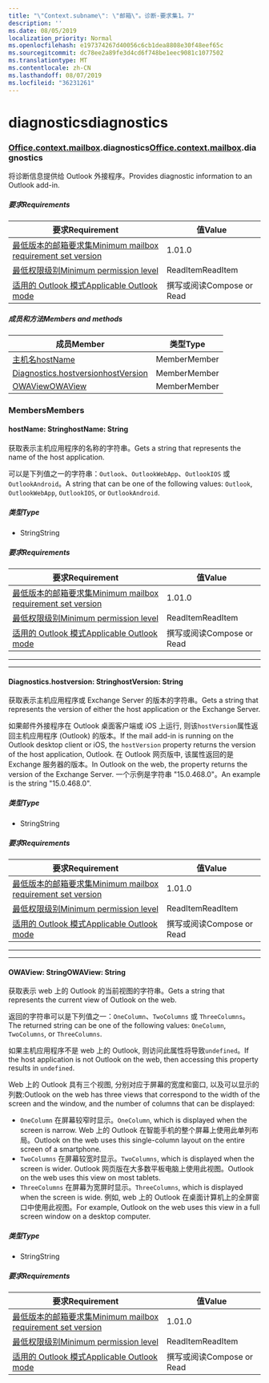 ```yaml
---
title: "\"Context.subname\": \"邮箱\"。诊断-要求集1。7"
description: ''
ms.date: 08/05/2019
localization_priority: Normal
ms.openlocfilehash: e197374267d40056c6cb1dea8808e30f48eef65c
ms.sourcegitcommit: dc78ee2a89fe3d4cd6f748be1eec9081c1077502
ms.translationtype: MT
ms.contentlocale: zh-CN
ms.lasthandoff: 08/07/2019
ms.locfileid: "36231261"
---
```

# <a name="diagnostics"></a><span data-ttu-id="89f09-102">diagnostics</span><span class="sxs-lookup"><span data-stu-id="89f09-102">diagnostics</span></span>

### <a name="officeofficemdcontextofficecontextmdmailboxofficecontextmailboxmddiagnostics"></a><span data-ttu-id="89f09-103">[Office](Office.md)[.context](Office.context.md)[.mailbox](Office.context.mailbox.md).diagnostics</span><span class="sxs-lookup"><span data-stu-id="89f09-103">[Office](Office.md)[.context](Office.context.md)[.mailbox](Office.context.mailbox.md).diagnostics</span></span>

<span data-ttu-id="89f09-104">将诊断信息提供给 Outlook 外接程序。</span><span class="sxs-lookup"><span data-stu-id="89f09-104">Provides diagnostic information to an Outlook add-in.</span></span>

##### <a name="requirements"></a><span data-ttu-id="89f09-105">要求</span><span class="sxs-lookup"><span data-stu-id="89f09-105">Requirements</span></span>

|<span data-ttu-id="89f09-106">要求</span><span class="sxs-lookup"><span data-stu-id="89f09-106">Requirement</span></span>| <span data-ttu-id="89f09-107">值</span><span class="sxs-lookup"><span data-stu-id="89f09-107">Value</span></span>|
|---|---|
|[<span data-ttu-id="89f09-108">最低版本的邮箱要求集</span><span class="sxs-lookup"><span data-stu-id="89f09-108">Minimum mailbox requirement set version</span></span>](/office/dev/add-ins/reference/requirement-sets/outlook-api-requirement-sets)| <span data-ttu-id="89f09-109">1.0</span><span class="sxs-lookup"><span data-stu-id="89f09-109">1.0</span></span>|
|[<span data-ttu-id="89f09-110">最低权限级别</span><span class="sxs-lookup"><span data-stu-id="89f09-110">Minimum permission level</span></span>](/outlook/add-ins/understanding-outlook-add-in-permissions)| <span data-ttu-id="89f09-111">ReadItem</span><span class="sxs-lookup"><span data-stu-id="89f09-111">ReadItem</span></span>|
|[<span data-ttu-id="89f09-112">适用的 Outlook 模式</span><span class="sxs-lookup"><span data-stu-id="89f09-112">Applicable Outlook mode</span></span>](/outlook/add-ins/#extension-points)| <span data-ttu-id="89f09-113">撰写或阅读</span><span class="sxs-lookup"><span data-stu-id="89f09-113">Compose or Read</span></span>|

##### <a name="members-and-methods"></a><span data-ttu-id="89f09-114">成员和方法</span><span class="sxs-lookup"><span data-stu-id="89f09-114">Members and methods</span></span>

| <span data-ttu-id="89f09-115">成员</span><span class="sxs-lookup"><span data-stu-id="89f09-115">Member</span></span> | <span data-ttu-id="89f09-116">类型</span><span class="sxs-lookup"><span data-stu-id="89f09-116">Type</span></span> |
|--------|------|
| [<span data-ttu-id="89f09-117">主机名</span><span class="sxs-lookup"><span data-stu-id="89f09-117">hostName</span></span>](#hostname-string) | <span data-ttu-id="89f09-118">Member</span><span class="sxs-lookup"><span data-stu-id="89f09-118">Member</span></span> |
| [<span data-ttu-id="89f09-119">Diagnostics.hostversion</span><span class="sxs-lookup"><span data-stu-id="89f09-119">hostVersion</span></span>](#hostversion-string) | <span data-ttu-id="89f09-120">Member</span><span class="sxs-lookup"><span data-stu-id="89f09-120">Member</span></span> |
| [<span data-ttu-id="89f09-121">OWAView</span><span class="sxs-lookup"><span data-stu-id="89f09-121">OWAView</span></span>](#owaview-string) | <span data-ttu-id="89f09-122">Member</span><span class="sxs-lookup"><span data-stu-id="89f09-122">Member</span></span> |

### <a name="members"></a><span data-ttu-id="89f09-123">Members</span><span class="sxs-lookup"><span data-stu-id="89f09-123">Members</span></span>

#### <a name="hostname-string"></a><span data-ttu-id="89f09-124">hostName: String</span><span class="sxs-lookup"><span data-stu-id="89f09-124">hostName: String</span></span>

<span data-ttu-id="89f09-125">获取表示主机应用程序的名称的字符串。</span><span class="sxs-lookup"><span data-stu-id="89f09-125">Gets a string that represents the name of the host application.</span></span>

<span data-ttu-id="89f09-126">可以是下列值之一的字符串：`Outlook`、`OutlookWebApp`、`OutlookIOS` 或 `OutlookAndroid`。</span><span class="sxs-lookup"><span data-stu-id="89f09-126">A string that can be one of the following values: `Outlook`, `OutlookWebApp`, `OutlookIOS`, or `OutlookAndroid`.</span></span>

##### <a name="type"></a><span data-ttu-id="89f09-127">类型</span><span class="sxs-lookup"><span data-stu-id="89f09-127">Type</span></span>

*   <span data-ttu-id="89f09-128">String</span><span class="sxs-lookup"><span data-stu-id="89f09-128">String</span></span>

##### <a name="requirements"></a><span data-ttu-id="89f09-129">要求</span><span class="sxs-lookup"><span data-stu-id="89f09-129">Requirements</span></span>

|<span data-ttu-id="89f09-130">要求</span><span class="sxs-lookup"><span data-stu-id="89f09-130">Requirement</span></span>| <span data-ttu-id="89f09-131">值</span><span class="sxs-lookup"><span data-stu-id="89f09-131">Value</span></span>|
|---|---|
|[<span data-ttu-id="89f09-132">最低版本的邮箱要求集</span><span class="sxs-lookup"><span data-stu-id="89f09-132">Minimum mailbox requirement set version</span></span>](/office/dev/add-ins/reference/requirement-sets/outlook-api-requirement-sets)| <span data-ttu-id="89f09-133">1.0</span><span class="sxs-lookup"><span data-stu-id="89f09-133">1.0</span></span>|
|[<span data-ttu-id="89f09-134">最低权限级别</span><span class="sxs-lookup"><span data-stu-id="89f09-134">Minimum permission level</span></span>](/outlook/add-ins/understanding-outlook-add-in-permissions)| <span data-ttu-id="89f09-135">ReadItem</span><span class="sxs-lookup"><span data-stu-id="89f09-135">ReadItem</span></span>|
|[<span data-ttu-id="89f09-136">适用的 Outlook 模式</span><span class="sxs-lookup"><span data-stu-id="89f09-136">Applicable Outlook mode</span></span>](/outlook/add-ins/#extension-points)| <span data-ttu-id="89f09-137">撰写或阅读</span><span class="sxs-lookup"><span data-stu-id="89f09-137">Compose or Read</span></span>|

---
---

#### <a name="hostversion-string"></a><span data-ttu-id="89f09-138">Diagnostics.hostversion: String</span><span class="sxs-lookup"><span data-stu-id="89f09-138">hostVersion: String</span></span>

<span data-ttu-id="89f09-139">获取表示主机应用程序或 Exchange Server 的版本的字符串。</span><span class="sxs-lookup"><span data-stu-id="89f09-139">Gets a string that represents the version of either the host application or the Exchange Server.</span></span>

<span data-ttu-id="89f09-140">如果邮件外接程序在 Outlook 桌面客户端或 iOS 上运行, 则该`hostVersion`属性返回主机应用程序 (Outlook) 的版本。</span><span class="sxs-lookup"><span data-stu-id="89f09-140">If the mail add-in is running on the Outlook desktop client or iOS, the `hostVersion` property returns the version of the host application, Outlook.</span></span> <span data-ttu-id="89f09-141">在 Outlook 网页版中, 该属性返回的是 Exchange 服务器的版本。</span><span class="sxs-lookup"><span data-stu-id="89f09-141">In Outlook on the web, the property returns the version of the Exchange Server.</span></span> <span data-ttu-id="89f09-142">一个示例是字符串 "15.0.468.0"。</span><span class="sxs-lookup"><span data-stu-id="89f09-142">An example is the string "15.0.468.0".</span></span>

##### <a name="type"></a><span data-ttu-id="89f09-143">类型</span><span class="sxs-lookup"><span data-stu-id="89f09-143">Type</span></span>

*   <span data-ttu-id="89f09-144">String</span><span class="sxs-lookup"><span data-stu-id="89f09-144">String</span></span>

##### <a name="requirements"></a><span data-ttu-id="89f09-145">要求</span><span class="sxs-lookup"><span data-stu-id="89f09-145">Requirements</span></span>

|<span data-ttu-id="89f09-146">要求</span><span class="sxs-lookup"><span data-stu-id="89f09-146">Requirement</span></span>| <span data-ttu-id="89f09-147">值</span><span class="sxs-lookup"><span data-stu-id="89f09-147">Value</span></span>|
|---|---|
|[<span data-ttu-id="89f09-148">最低版本的邮箱要求集</span><span class="sxs-lookup"><span data-stu-id="89f09-148">Minimum mailbox requirement set version</span></span>](/office/dev/add-ins/reference/requirement-sets/outlook-api-requirement-sets)| <span data-ttu-id="89f09-149">1.0</span><span class="sxs-lookup"><span data-stu-id="89f09-149">1.0</span></span>|
|[<span data-ttu-id="89f09-150">最低权限级别</span><span class="sxs-lookup"><span data-stu-id="89f09-150">Minimum permission level</span></span>](/outlook/add-ins/understanding-outlook-add-in-permissions)| <span data-ttu-id="89f09-151">ReadItem</span><span class="sxs-lookup"><span data-stu-id="89f09-151">ReadItem</span></span>|
|[<span data-ttu-id="89f09-152">适用的 Outlook 模式</span><span class="sxs-lookup"><span data-stu-id="89f09-152">Applicable Outlook mode</span></span>](/outlook/add-ins/#extension-points)| <span data-ttu-id="89f09-153">撰写或阅读</span><span class="sxs-lookup"><span data-stu-id="89f09-153">Compose or Read</span></span>|

---
---

#### <a name="owaview-string"></a><span data-ttu-id="89f09-154">OWAView: String</span><span class="sxs-lookup"><span data-stu-id="89f09-154">OWAView: String</span></span>

<span data-ttu-id="89f09-155">获取表示 web 上的 Outlook 的当前视图的字符串。</span><span class="sxs-lookup"><span data-stu-id="89f09-155">Gets a string that represents the current view of Outlook on the web.</span></span>

<span data-ttu-id="89f09-156">返回的字符串可以是下列值之一：`OneColumn`、`TwoColumns` 或 `ThreeColumns`。</span><span class="sxs-lookup"><span data-stu-id="89f09-156">The returned string can be one of the following values: `OneColumn`, `TwoColumns`, or `ThreeColumns`.</span></span>

<span data-ttu-id="89f09-157">如果主机应用程序不是 web 上的 Outlook, 则访问此属性将导致`undefined`。</span><span class="sxs-lookup"><span data-stu-id="89f09-157">If the host application is not Outlook on the web, then accessing this property results in `undefined`.</span></span>

<span data-ttu-id="89f09-158">Web 上的 Outlook 具有三个视图, 分别对应于屏幕的宽度和窗口, 以及可以显示的列数:</span><span class="sxs-lookup"><span data-stu-id="89f09-158">Outlook on the web has three views that correspond to the width of the screen and the window, and the number of columns that can be displayed:</span></span>

*   <span data-ttu-id="89f09-159">`OneColumn` 在屏幕较窄时显示。</span><span class="sxs-lookup"><span data-stu-id="89f09-159">`OneColumn`, which is displayed when the screen is narrow.</span></span> <span data-ttu-id="89f09-160">Web 上的 Outlook 在智能手机的整个屏幕上使用此单列布局。</span><span class="sxs-lookup"><span data-stu-id="89f09-160">Outlook on the web uses this single-column layout on the entire screen of a smartphone.</span></span>
*   <span data-ttu-id="89f09-161">`TwoColumns` 在屏幕较宽时显示。</span><span class="sxs-lookup"><span data-stu-id="89f09-161">`TwoColumns`, which is displayed when the screen is wider.</span></span> <span data-ttu-id="89f09-162">Outlook 网页版在大多数平板电脑上使用此视图。</span><span class="sxs-lookup"><span data-stu-id="89f09-162">Outlook on the web uses this view on most tablets.</span></span>
*   <span data-ttu-id="89f09-163">`ThreeColumns` 在屏幕为宽屏时显示。</span><span class="sxs-lookup"><span data-stu-id="89f09-163">`ThreeColumns`, which is displayed when the screen is wide.</span></span> <span data-ttu-id="89f09-164">例如, web 上的 Outlook 在桌面计算机上的全屏窗口中使用此视图。</span><span class="sxs-lookup"><span data-stu-id="89f09-164">For example, Outlook on the web uses this view in a full screen window on a desktop computer.</span></span>

##### <a name="type"></a><span data-ttu-id="89f09-165">类型</span><span class="sxs-lookup"><span data-stu-id="89f09-165">Type</span></span>

*   <span data-ttu-id="89f09-166">String</span><span class="sxs-lookup"><span data-stu-id="89f09-166">String</span></span>

##### <a name="requirements"></a><span data-ttu-id="89f09-167">要求</span><span class="sxs-lookup"><span data-stu-id="89f09-167">Requirements</span></span>

|<span data-ttu-id="89f09-168">要求</span><span class="sxs-lookup"><span data-stu-id="89f09-168">Requirement</span></span>| <span data-ttu-id="89f09-169">值</span><span class="sxs-lookup"><span data-stu-id="89f09-169">Value</span></span>|
|---|---|
|[<span data-ttu-id="89f09-170">最低版本的邮箱要求集</span><span class="sxs-lookup"><span data-stu-id="89f09-170">Minimum mailbox requirement set version</span></span>](/office/dev/add-ins/reference/requirement-sets/outlook-api-requirement-sets)| <span data-ttu-id="89f09-171">1.0</span><span class="sxs-lookup"><span data-stu-id="89f09-171">1.0</span></span>|
|[<span data-ttu-id="89f09-172">最低权限级别</span><span class="sxs-lookup"><span data-stu-id="89f09-172">Minimum permission level</span></span>](/outlook/add-ins/understanding-outlook-add-in-permissions)| <span data-ttu-id="89f09-173">ReadItem</span><span class="sxs-lookup"><span data-stu-id="89f09-173">ReadItem</span></span>|
|[<span data-ttu-id="89f09-174">适用的 Outlook 模式</span><span class="sxs-lookup"><span data-stu-id="89f09-174">Applicable Outlook mode</span></span>](/outlook/add-ins/#extension-points)| <span data-ttu-id="89f09-175">撰写或阅读</span><span class="sxs-lookup"><span data-stu-id="89f09-175">Compose or Read</span></span>|
